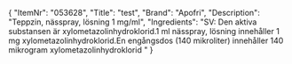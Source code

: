 {
  "ItemNr": "053628",
  "Title": "test",
  "Brand": "Apofri",
  "Description": "Teppzin, nässpray, lösning 1 mg/ml",
  "Ingredients": "SV: Den aktiva substansen är xylometazolinhydroklorid.1 ml nässpray, lösning innehåller 1 mg xylometazolinhydroklorid.En engångsdos (140 mikroliter) innehåller 140 mikrogram xylometazolinhydroklorid "
}